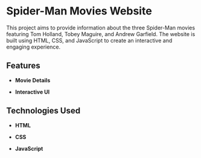 # Spider-Man Movies Website

This project aims to provide information about the three Spider-Man movies featuring Tom Holland, Tobey Maguire, and Andrew Garfield. The website is built using HTML, CSS, and JavaScript to create an interactive and engaging experience.

## Features

- **Movie Details**

- **Interactive UI**

## Technologies Used

- **HTML**

- **CSS**

- **JavaScript**
